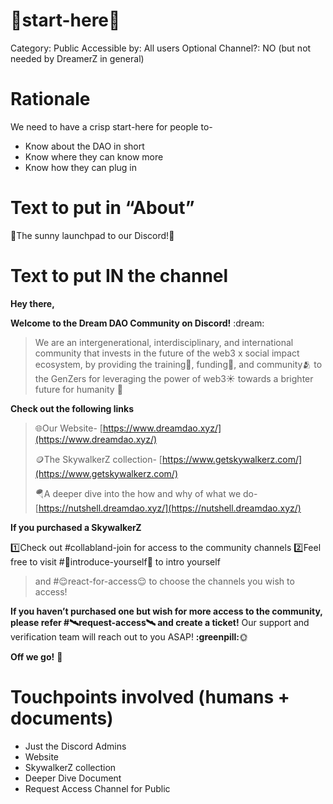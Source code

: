 # 🚀start-here🏁

Category: Public
Accessible by: All users
Optional Channel?: NO (but not needed by DreamerZ in general)

# Rationale

We need to have a crisp start-here for people to-

- Know about the DAO in short
- Know where they can know more
- Know how they can plug in

# Text to put in “About”

🌻The sunny launchpad to our Discord!🌻

# Text to put IN the channel

**Hey there,**

**Welcome to the Dream DAO Community on Discord!** :dream:

> We are an intergenerational, interdisciplinary, and international community that invests in the future of the web3 x social impact ecosystem, by providing the training🛫, funding💸, and community🫂 to the GenZers for leveraging the power of web3☀️ towards a brighter future for humanity 💓
> 

**Check out the following links**

> 🌐Our Website- [https://www.dreamdao.xyz/](https://www.dreamdao.xyz/)
> 
> 
> 🪙The SkywalkerZ collection- [https://www.getskywalkerz.com/](https://www.getskywalkerz.com/)
> 
> 🪂A deeper dive into the how and why of what we do- [https://nutshell.dreamdao.xyz/](https://nutshell.dreamdao.xyz/) 
> 

**If you purchased a SkywalkerZ**

1️⃣Check out #collabland-join for access to the community channels
2️⃣Feel free to visit #👋introduce-yourself👋 to intro yourself 
> and #😌react-for-access😌 to choose the channels you wish to access!

**If you haven’t purchased one but wish for more access to the community, please refer #🛰️request-access🛰️ and create a ticket!**
Our support and verification team will reach out to you ASAP! **:greenpill:**🌞

**Off we go!** 🚀

# Touchpoints involved (humans + documents)

- Just the Discord Admins
- Website
- SkywalkerZ collection
- Deeper  Dive Document
- Request Access Channel for Public
